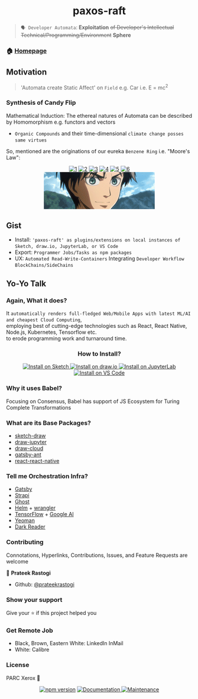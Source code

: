 <h1 align="center">paxos-raft </h1>

> `🗣 Developer Automata`: __Exploitation__ ~~of Developer's Intellectual Technical/Programming/Environment~~ __Sphere__  

### 🏠 [Homepage](https://github.com/paxos-raft/paxos-raft#readme)

## Motivation

> 'Automata create Static Affect' on `Field` e.g. Car i.e. E = mc<sup>2</sup>

### Synthesis of Candy Flip
Mathematical Induction: The ethereal natures of Automata can be described by Homomorphism e.g. functors and vectors  

* `Organic Compounds` and their time-dimensional `climate change posses same virtues`

So, mentioned are the originations of our eureka `Benzene Ring` i.e. "Moore's Law":<br/>

<p align="center">
  <a href="https://raw.githubusercontent.com/paxos-raft/paxos-raft/master/docs/originations/Suggest%20%E6%8A%8A%E6%98%9F%E5%9B%BE%E5%8A%9F%E8%83%BD%E7%8B%AC%E7%AB%8B%E5%A4%84%E7%90%86%20%C2%B7%20Issue%20%23257%20%C2%B7%20521xueweihan%20HelloGitHub.png"><img alt="1" src="https://img.shields.io/badge/1-yellow.svg" /></a> 
  <a href="https://raw.githubusercontent.com/paxos-raft/paxos-raft/master/docs/originations/Support%20backpropagation%20through%20unfold%20and%20recurse%20%C2%B7%20Issue%20%2379%20%C2%B7%20probcomp%20Gen.png"><img alt="2" src="https://img.shields.io/badge/2-blue.svg" /></a> 
  <a href="https://raw.githubusercontent.com/paxos-raft/paxos-raft/master/docs/originations/How%20can%20we%20use%20Gen%20for%20facial%20recognition%20%C2%B7%20Issue%20%23179%20%C2%B7%20probcomp%20Gen.png"><img alt="3" src="https://img.shields.io/badge/3-orange.svg" /></a>
  <a href="https://raw.githubusercontent.com/paxos-raft/paxos-raft/master/docs/originations/Compatibility%20with%20torchtext%20%C2%B7%20Issue%20%2369%20%C2%B7%20huggingface%20tokenizers.png"><img alt="4" src="https://img.shields.io/badge/4-darkgreen.svg" /></a>
  <a href="https://raw.githubusercontent.com/paxos-raft/paxos-raft/master/docs/originations/r%20programming.png"><img alt="5" src="https://img.shields.io/badge/5-violet.svg" /></a>
  <a href="https://raw.githubusercontent.com/paxos-raft/paxos-raft/master/docs/originations/%5BFeature%20Request%5D%20drawio-observer-iframe%20%C2%B7%20Issue%20%23715%20%C2%B7%20jgraph%20drawio.png"><img alt="6" src="https://img.shields.io/badge/6-darkred.svg" /></a> 
  <br/>
  <img src="https://raw.githubusercontent.com/paxos-raft/paxos-raft/master/docs/originations/recycle.gif">
</p>

## Gist
* Install: `'paxos-raft' as plugins/extensions on local instances of Sketch, draw.io, JupyterLab, or VS Code`
* Export: `Programmer Jobs/Tasks as npm packages`
* UX: `Automated Read-Write-Containers` Integrating `Developer Workflow BlockChains/SideChains`

## Yo-Yo Talk
### Again, What it does?
It `automatically renders full-fledged Web/Mobile Apps with latest ML/AI and cheapest Cloud Computing`, <br/> employing best of cutting-edge technologies such as React, React Native, Node.js, Kubernetes, Tensorflow etc. <br/> to erode programming work and turnaround time. 


<h3 align="center">How to Install? </h3>
<p align="center">
  <a href="https://www.sketch.com/" target="_blank">
    <img alt="Install on Sketch" src="https://img.shields.io/badge/Sketch-yellow.svg" height="36" />
  </a>
  <a href="https://github.com/fjudith/docker-draw.io" target="_blank">
    <img alt="Install on draw.io" src="https://img.shields.io/badge/draw.io-darkviolet.svg" height="36" />
  </a>
  <a href="https://jupyter.org/" target="_blank">
    <img alt="Install on JupyterLab" src="https://img.shields.io/badge/JupyterLab-blue.svg" height="36" />
  </a>
  <a href="https://code.visualstudio.com/" target="_blank">
    <img alt="Install on VS Code" src="https://img.shields.io/badge/VS Code-darkred.svg" height="36" />
  </a>
  </p>
  
### Why it uses Babel?
Focusing on Consensus, Babel has support of JS Ecosystem for Turing Complete Transformations

### What are its Base Packages?
* [sketch-draw](https://github.com/paxos-raft/paxos-raft/tree/master/packages/sketch-draw)
* [draw-jupyter](https://github.com/paxos-raft/paxos-raft/tree/master/packages/draw-jupyter)
* [draw-cloud](https://github.com/paxos-raft/paxos-raft/tree/master/packages/draw-cloud)
* [gatsby-ant](https://github.com/paxos-raft/paxos-raft/tree/master/packages/gatsby-ant)
* [react-react-native](https://github.com/paxos-raft/paxos-raft/tree/master/packages/react-react-native)

### Tell me Orchestration Infra?
* [Gatsby](https://www.gatsbyjs.org/)
* [Strapi](https://strapi.io/)
* [Ghost](https://github.com/TryGhost/Ghost)
* [Helm](https://helm.sh/) + [wrangler](https://github.com/cloudflare/wrangler)
* [TensorFlow](https://www.tensorflow.org/) + [Google AI](https://ai.google/)
* [Yeoman](https://yeoman.io/)
* [Dark Reader](https://darkreader.org/)

### Contributing

Connotations, Hyperlinks, Contributions, Issues, and Feature Requests are welcome <br />

👤 **Prateek Rastogi**

* Github: [@prateekrastogi](https://github.com/prateekrastogi)

### Show your support

Give your ⭐️ if this project helped you

### Get Remote Job
* Black, Brown, Eastern White: LinkedIn InMail
* White: Calibre

### License

PARC Xerox 📝

<p align="center">
<a href="https://www.npmjs.com/package/paxos-raft"><img src="https://badge.fury.io/js/paxos-raft.svg" alt="npm version" height="18"></a>
  <a href="https://github.com/paxos-raft/paxos-raft#readme" target="_blank">
    <img alt="Documentation" src="https://img.shields.io/badge/documentation-yes-yellow.svg" />
  </a>
  <a href="https://github.com/paxos-raft/paxos-raft/graphs/commit-activity" target="_blank">
    <img alt="Maintenance" src="https://img.shields.io/badge/Maintained%3F-yes-darkviolet.svg" />
  </a>
</p>


